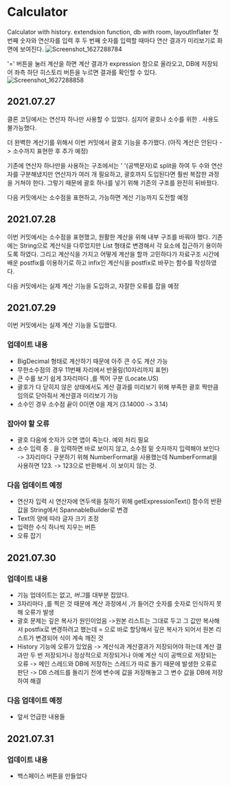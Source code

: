 # Calculator
Calculator with history. extendsion function, db with room, layoutInflater
첫 번째 숫자와 연산자를 입력 후 두 번째 숫자를 입력할 때마다 연산 결과가 미리보기로 화면에 보여진다.
![Screenshot_1627288784](https://user-images.githubusercontent.com/44221447/126961692-e64fc784-4a05-4bd0-bc41-c9e1355cb082.png)


'=' 버튼을 눌러 계산을 하면 계산 결과가 expression 창으로 올라오고, DB에 저장되어 좌측 하단 히스토리 버튼을 누르면 결과를 확인할 수 있다.
![Screenshot_1627288858](https://user-images.githubusercontent.com/44221447/126961700-e3dab3f1-eeeb-40d9-9420-d9342b542e53.png)


## 2021.07.27

클론 코딩에서는 연산자 하나만 사용할 수 있었다.
심지어 괄호나 소수를 위한 . 사용도 불가능했다.

더 완벽한 계산기를 위해서 이번 커밋에서 괄호 기능을 추가했다. (아직 계산은 안된다 -> 소수까지 표현한 후 추가 예정)

기존에 연산자 하나만을 사용하는 구조에서는 ' '(공백문자)로 split을 하여 두 수와 연산자를 구분해냈지만 연산자가 여러 개 필요하고, 괄호까지 도입된다면 훨씬 복잡한 과정을 거쳐야 한다.
그렇기 때문에 괄호 하나를 넣기 위해 기존의 구조를 완전히 뒤바꿨다.

다음 커밋에서는 소수점을 표현하고, 가능하면 계산 기능까지 도전할 예정


## 2021.07.28

이번 커밋에서는 소수점을 표현했고, 원활한 계산을 위해 내부 구조를 바꿔야 했다.
기존에는 String으로 계산식을 다루었지만 List 형태로 변경해서 각 요소에 접근하기 용이하도록 하였다.
그리고 계산식을 가지고 어떻게 계산을 할까 고민하다가 자료구조 시간에 배운 postfix를 이용하기로 하고 infix인 계산식을 postfix로 바꾸는 함수를 작성하였다.

다음 커밋에서는 실제 계산 기능을 도입하고, 자잘한 오류를 잡을 예정


## 2021.07.29
이번 커밋에서는 실제 계산 기능을 도입했다.
### 업데이트 내용
- BigDecimal 형태로 계산하기 때문에 아주 큰 수도 계산 가능
- 무한소수점의 경우 11번째 자리에서 반올림(10자리까지 표현)
- 큰 수를 보기 쉽게 3자리마다 ,를 찍어 구분 (Locate.US)
- 괄호가 다 닫히지 않은 상태에서도 계산 결과를 미리보기 위해 부족한 괄호 짝만큼 임의로 닫아줘서 계산결과 미리보기 가능
- 소수인 경우 소수점 끝이 0이면 0을 제거 (3.14000 -> 3.14)

### 잡아야 할 오류
- 괄호 다음에 숫자가 오면 앱이 죽는다. 예외 처리 필요
- 소수 입력 중 . 을 입력하면 바로 보이지 않고, 소수점 밑 숫자까지 입력해야 보인다 
    -> 3자리마다 구분하기 위해 NumberFormat을 사용했는데 NumberFormat을 사용하면 123. -> 123으로 반환해서 .이 보이지 않는 것.

### 다음 업데이트 예정
- 연산자 입력 시 연산자에 연두색을 칠하기 위해 getExpressionText() 함수의 반환값을 String에서 SpannableBuilder로 변경
- Text의 양에 따라 글자 크기 조정
- 입력한 수식 하나씩 지우는 버튼
- 오류 잡기


## 2021.07.30
### 업데이트 내용
- 기능 업데이트는 없고, *버그*를 대부분 잡았다.
- 3자리마다 ,를 찍은 것 때문에 계산 과정에서 ,가 들어간 숫자를 숫자로 인식하지 못해 오류가 발생
- 괄호 문제는 깊은 복사가 원인이었음
->원본 리스트는 그대로 두고 그 값만 복사해서 postfix로 변경하려고 했는데 = 으로 바로 할당해서 깊은 복사가 되어서 원본 리스트가 변경되어 식이 계속 깨진 것
- History 기능에 오류가 있었음 -> 계산식과 계산결과가 저장되어야 하는데 계산 결과만 두 번 저장되거나 정상적으로 저장되거나 아예 계산 식이 공백으로 저장되는 오류
-> 메인 스레드와 DB에 저장하는 스레드가 따로 돌기 때문에 발생한 오류로 판단
-> DB 스레드를 돌리기 전에 변수에 값을 저장해놓고 그 변수 값을 DB에 저장하여 해결

### 다음 업데이트 예정
- 앞서 언급한 내용들


## 2021.07.31
### 업데이트 내용
- 백스페이스 버튼을 만들었다